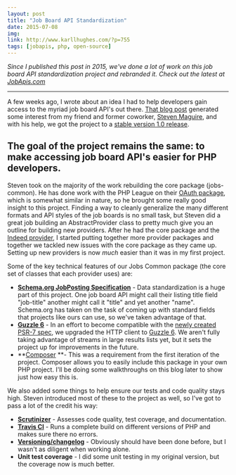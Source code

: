 ```yaml
---
layout: post
title: "Job Board API Standardization"
date: 2015-07-08
img: 
link: http://www.karllhughes.com/?p=755
tags: [jobapis, php, open-source]
---
```

*Since I published this post in 2015, we've done a lot of work on this job board API standardization project and rebranded it. Check out the latest at [JobApis.com](https://www.jobapis.com/)*

-----

A few weeks ago, I wrote about an idea I had to help developers gain access to the myriad job board API's out there. [That blog post](/posts/php-job-search-api-clients) generated some interest from my friend and former coworker, [Steven Maguire](https://github.com/stevenmaguire), and with his help, we got the project to a [stable version 1.0 release](https://github.com/jobapis/jobs-common/tree/1.0.0). 

## The goal of the project remains the same: to make accessing job board API's easier for PHP developers.

Steven took on the majority of the work rebuilding the core package (jobs-common). He has done work with the PHP League on their [OAuth package](https://github.com/thephpleague/oauth2-client), which is somewhat similar in nature, so he brought some really good insight to this project. Finding a way to cleanly generalize the many different formats and API styles of the job boards is no small task, but Steven did a great job building an AbstractProvider class to pretty much give you an outline for building new providers. After he had the core package and the [Indeed provider](https://github.com/jobapis/jobs-indeed), I started putting together more provider packages and together we tackled new issues with the core package as they came up. Setting up new providers is now _much_ easier than it was in my first project.

Some of the key technical features of our Jobs Common package (the core set of classes that each provider uses) are:

*   [**Schema.org JobPosting Specification**](http://schema.org/JobPosting) - Data standardization is a huge part of this project. One job board API might call their listing title field "job-title" another might call it "title" and yet another "name". Schema.org has taken on the task of coming up with standard fields that projects like ours can use, so we've taken advantage of that.
*   [**Guzzle 6**](http://guzzle.readthedocs.org/en/latest/) - In an effort to become compatible with the [newly created PSR-7 spec](http://www.php-fig.org/psr/psr-7/), we upgraded the HTTP client to [Guzzle 6](https://github.com/guzzle/guzzle/releases/tag/6.0.0). We aren't fully taking advantage of streams in large results lists yet, but it sets the project up for improvements in the future.
*   **[Composer](https://getcomposer.org/) **- This was a requirement from the first iteration of the project. Composer allows you to easily include this package in your own PHP project. I'll be doing some walkthroughs on this blog later to show just how easy this is.

We also added some things to help ensure our tests and code quality stays high. Steven introduced most of these to the project as well, so I've got to pass a lot of the credit his way:

*   **[Scrutinizer](https://scrutinizer-ci.com/)** - Assesses code quality, test coverage, and documentation.
*   **[Travis CI](https://travis-ci.org/)** - Runs a complete build on different versions of PHP and makes sure there no errors.
*   **[Versioning/changelog](https://github.com/JobBrander/jobs-common/blob/master/CHANGELOG.md)** - Obviously should have been done before, but I wasn't as diligent when working alone.
*   **Unit test coverage** - I did some unit testing in my original version, but the coverage now is much better.
